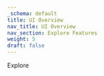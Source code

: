 ```yaml
---
_schema: default
title: UI Overview
nav_title: UI Overview
nav_section: Explore Features
weight: 5
draft: false
---
```

Explore